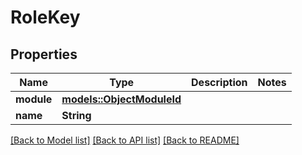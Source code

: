 # RoleKey

## Properties

Name | Type | Description | Notes
------------ | ------------- | ------------- | -------------
**module** | [**models::ObjectModuleId**](ObjectModuleId.md) |  | 
**name** | **String** |  | 

[[Back to Model list]](../README.md#documentation-for-models) [[Back to API list]](../README.md#documentation-for-api-endpoints) [[Back to README]](../README.md)


